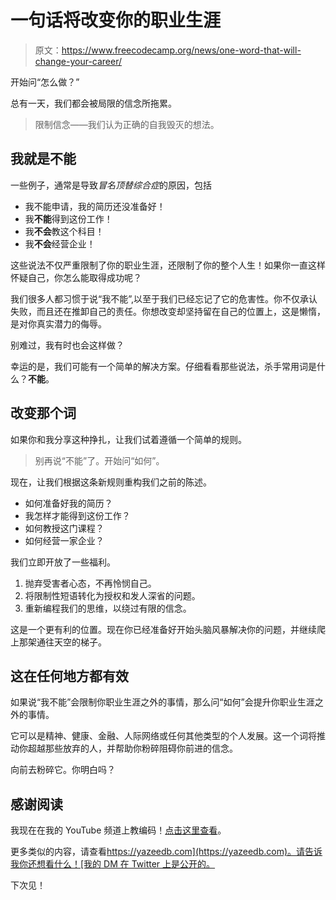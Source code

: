 # 一句话将改变你的职业生涯

> 原文：<https://www.freecodecamp.org/news/one-word-that-will-change-your-career/>

开始问“怎么做？”

总有一天，我们都会被局限的信念所拖累。

> 限制信念——我们认为正确的自我毁灭的想法。

## 我就是不能

一些例子，通常是导致*冒名顶替综合症*的原因，包括

*   我不能申请，我的简历还没准备好！
*   我**不能**得到这份工作！
*   我**不会**教这个科目！
*   我**不会**经营企业！

这些说法不仅严重限制了你的职业生涯，还限制了你的整个人生！如果你一直这样怀疑自己，你怎么能取得成功呢？

我们很多人都习惯于说“我不能”,以至于我们已经忘记了它的危害性。你不仅承认失败，而且还在推卸自己的责任。你想改变却坚持留在自己的位置上，这是懒惰，是对你真实潜力的侮辱。

别难过，我有时也会这样做？

幸运的是，我们可能有一个简单的解决方案。仔细看看那些说法，杀手常用词是什么？**不能**。

## 改变那个词

如果你和我分享这种挣扎，让我们试着遵循一个简单的规则。

> 别再说“不能”了。开始问“如何”。

现在，让我们根据这条新规则重构我们之前的陈述。

*   如何准备好我的简历？
*   我怎样才能得到这份工作？
*   如何教授这门课程？
*   如何经营一家企业？

我们立即开放了一些福利。

1.  抛弃受害者心态，不再怜悯自己。
2.  将限制性短语转化为授权和发人深省的问题。
3.  重新编程我们的思维，以绕过有限的信念。

这是一个更有利的位置。现在你已经准备好开始头脑风暴解决你的问题，并继续爬上那架通往天空的梯子。

## 这在任何地方都有效

如果说“我不能”会限制你职业生涯之外的事情，那么问“如何”会提升你职业生涯之外的事情。

它可以是精神、健康、金融、人际网络或任何其他类型的个人发展。这一个词将推动你超越那些放弃的人，并帮助你粉碎阻碍你前进的信念。

向前去粉碎它。你明白吗？

## 感谢阅读

我现在在我的 YouTube 频道上教编码！[点击这里查看](https://www.youtube.com/channel/UC9pYepHoYW9Hr_VLDrgLhRA?view_as=subscriber)。

更多类似的内容，请查看[https://yazeedb.com](https://yazeedb.com)。请告诉我你还想看什么！[我的 DM 在 Twitter 上是公开的。](https://twitter.com/yazeedBee)

下次见！